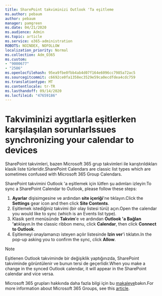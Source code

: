 ```yaml
---
title: SharePoint takviminizi Outlook 'Ta eşitleme
ms.author: pebaum
author: pebaum
manager: pamgreen
ms.date: 04/21/2020
ms.audience: Admin
ms.topic: article
ms.service: o365-administration
ROBOTS: NOINDEX, NOFOLLOW
localization_priority: Normal
ms.collection: Adm_O365
ms.custom:
- "9000677"
- "2586"
ms.openlocfilehash: 95ea9fbe0fbb4ab4d07f164e6096cc7985a72ac5
ms.sourcegitcommit: c6692ce0fa1358ec3529e59ca0ecdfdea4cdc759
ms.translationtype: MT
ms.contentlocale: tr-TR
ms.lasthandoff: 09/14/2020
ms.locfileid: "47659186"
---
```

# <a name="issues-synchronizing-your-calendar-to-devices"></a><span data-ttu-id="35ab9-102">Takviminizi aygıtlarla eşitlerken karşılaşılan sorunlar</span><span class="sxs-lookup"><span data-stu-id="35ab9-102">Issues synchronizing your calendar to devices</span></span>

<span data-ttu-id="35ab9-103">SharePoint takvimleri, bazen Microsoft 365 grup takvimleri ile karıştırıldıkları klasik liste türleridir.</span><span class="sxs-lookup"><span data-stu-id="35ab9-103">SharePoint Calendars are classic list types which are sometimes confused with Microsoft 365 Group Calendars.</span></span>

<span data-ttu-id="35ab9-104">SharePoint takvimini Outlook 'a eşitlemek için lütfen şu adımları izleyin:</span><span class="sxs-lookup"><span data-stu-id="35ab9-104">To sync a SharePoint Calendar to Outlook, please follow these steps:</span></span>

1. <span data-ttu-id="35ab9-105">**Ayarlar** dişisimgesine ve ardından **site içeriği**'ne tıklayın.</span><span class="sxs-lookup"><span data-stu-id="35ab9-105">Click the **Settings** gear icon and then click **Site Contents**.</span></span>
2. <span data-ttu-id="35ab9-106">Eşitlemek istediğiniz takvimi (bir olay listesi türü) açın.</span><span class="sxs-lookup"><span data-stu-id="35ab9-106">Open the calendar you would like to sync (which is an Events list type).</span></span>
3. <span data-ttu-id="35ab9-107">Klasik şerit menüsünde **Takvim**'e ve ardından **Outlook 'a Bağlan 'a**tıklayın.</span><span class="sxs-lookup"><span data-stu-id="35ab9-107">In the classic ribbon menu, click **Calendar**, then click **Connect to Outlook**.</span></span>
4. <span data-ttu-id="35ab9-108">Eşitlemeyi onaylamanızı isteyen açılır listesinde **Izin ver**'i tıklatın.</span><span class="sxs-lookup"><span data-stu-id="35ab9-108">In the pop-up asking you to confirm the sync, click **Allow**.</span></span>

>[!Note]
> <span data-ttu-id="35ab9-109">Eşitlenen Outlook takviminde bir değişiklik yaptığınızda, SharePoint takviminde görüntülenir ve bunun tersi de geçerlidir.</span><span class="sxs-lookup"><span data-stu-id="35ab9-109">When you make a change in the synced Outlook calendar, it will appear in the SharePoint calendar and vice versa.</span></span>

<span data-ttu-id="35ab9-110">Microsoft 365 grupları hakkında daha fazla bilgi için bu [makaleye](https://support.office.com/article/Learn-about-Office-365-groups-b565caa1-5c40-40ef-9915-60fdb2d97fa2)bakın.</span><span class="sxs-lookup"><span data-stu-id="35ab9-110">For more information about Microsoft 365 Groups, see this [article](https://support.office.com/article/Learn-about-Office-365-groups-b565caa1-5c40-40ef-9915-60fdb2d97fa2).</span></span>
